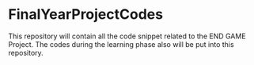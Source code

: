 # FinalYearProjectCodes
This repository will contain all the code snippet related to the END GAME Project. The codes during the learning phase also will be put into this repository. 

